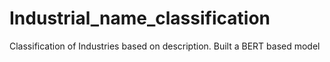 # Industrial_name_classification
Classification of Industries based on description. Built a BERT based model
